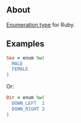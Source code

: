 ## About
[Enumeration type](https://docs.microsoft.com/pt-br/dotnet/csharp/language-reference/builtin-types/enum) for Ruby.

## Examples
```Ruby
Sex = enum %w(
  MALE
  FEMALE
)
```
Or:
```Ruby
Dir = enum %w(
  DOWN_LEFT  1
  DOWN_RIGHT 3
)
```
